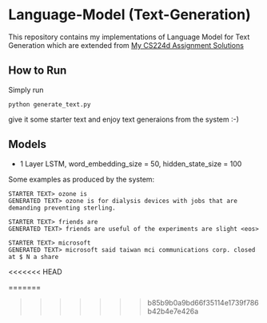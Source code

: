 # Language-Model (Text-Generation)
This repository contains my implementations of Language Model for Text Generation which are extended from [My CS224d Assignment Solutions](https://github.com/Krishnkant-Swarnkar/CS224d-Assignment-Solutions/blob/master/Assignment2/q3_RNNLM.py)

## How to Run
Simply run 
~~~~{.python}
python generate_text.py
~~~~
give it some starter text and enjoy text generaions from the system :-)

## Models
* 1 Layer LSTM, word_embedding_size = 50, hidden_state_size = 100

Some examples as produced by the system:
~~~~
STARTER TEXT> ozone is
GENERATED TEXT> ozone is for dialysis devices with jobs that are demanding preventing sterling.

STARTER TEXT> friends are
GENERATED TEXT> friends are useful of the experiments are slight <eos>

STARTER TEXT> microsoft
GENERATED TEXT> microsoft said taiwan mci communications corp. closed at $ N a share
~~~~
<<<<<<< HEAD

=======
>>>>>>> b85b9b0a9bd66f35114e1739f786b42b4e7e426a
